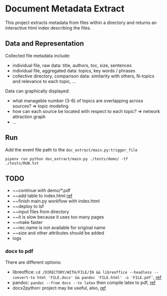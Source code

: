 # Document Metadata Extract

This project extracts metadata from files within a directory and returns an interactive html index describing the files.


## Data and Representation

Collected file metadata include:

* individual file, raw data: title, authors, toc, size, sentences
* individual file, aggregated data: topics, key words / phrases
* collective directory, comparison data: similarity with others, N-topics and relevance to each topic, ...

Data can graphically displayed:

* what manageble number (3-6) of topics are overlapping across sources?  => topic modeling
* how can each source be located with respect to each topic?  => network attraction graph
* ...


## Run

Add the event file path to the `doc_extract/main.py:trigger_file`

`pipenv run python doc_extract/main.py ./tests/demo/ -tf ./tests/RUN.txt`



## TODO

* ~~continue with demo/*.pdf
* ~~add table to index.html [ref](https://codepen.io/jopico/pen/kyRprJ)
* ~~finish main.py workflow with index.html
* ~~deploy to lsf
* ~~input files from directory
* ~~it is slow because it uses too many pages
* ~~make faster
* ~~rec.name is not available for original name
* ~~size and other attributes should be added
* logs




### docx to pdf

There are different options:

* libreoffice: `cd /DIRECTORY/WITH/FILE/IN && libreoffice --headless --convert-to html 'FILE.docx' && pandoc 'FILE.html' -o 'FILE.pdf'`, [ref](https://unix.stackexchange.com/questions/105584/convert-a-docx-to-a-pdf-with-pandoc)
* pandoc: `pandoc --from docx --to latex` then compile latex to pdf, [ref](https://pandoc.org/try/)
* docx2python: project may be useful, also, [ref](https://github.com/ShayHill/docx2python)
